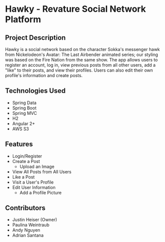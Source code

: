# Hawky - Revature Social Network Platform

## Project Description
Hawky is a social network based on the character Sokka's messenger hawk from Nickelodeon's Avatar: The Last Airbender animated series; 
our styling was based on the Fire Nation from the same show.
The app allows users to register an account, log in, view previous posts from all other users, add a "like" to their posts,
and view their profiles. Users can also edit their own profile's information and create posts.

## Technologies Used
- Spring Data 
- Spring Boot 
- Spring MVC 
- H2
- Angular 2+ 
- AWS S3

## Features
- Login/Register
- Create a Post
  - Upload an Image
- View All Posts from All Users
- Like a Post
- Visit a User's Profile
- Edit User Information
  - Add a Profile Picture

## Contributors
- Justin Heiser (Owner)
- Paulina Weintraub
- Andy Nguyen
- Adrian Santana

